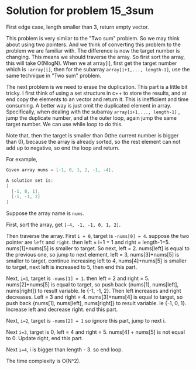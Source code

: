 # Solution for problem 15_3sum

First edge case, length smaller than 3, return empty vector.

This problem is very similar to the "Two sum" problem. So we may think about using two pointers. And we think of converting this problem to the problem we are familiar with. The difference is now the target number is changing. This means we should traverse the array. So first sort the array, this will take O(NlogN). When we at array[i], first get the target number which is `-array[i]`, then for the subarray `array[i+1,..., length-1]`, use the same technique in "Two sum" problem. 

The next problem is we need to erase the duplication. This part is a little bit tricky. I first think of using a set structure in c++ to store the results, and at end copy the elements to an vector and return it. This is inefficient and time consuming. A better way is just omit the duplicated element in array. Specifically, when dealing with the subarray `array[i+1,..., length-1]` , jump the duplicate number, and at the outer loop, again jump the same target number. We can use while loop to do this.

Note that, then the target is smaller than 0(the current number is bigger than 0), because the array is already sorted, so the rest element can not add up to negative, so end the loop and return.

For example, 

```c
Given array nums = [-1, 0, 1, 2, -1, -4],

A solution set is:
[
  [-1, 0, 1],
  [-1, -1, 2]
]
```

Suppose the array name is `nums`.

First, sort the array, get `[-4, -1, -1, 0, 1, 2]`.

Then traverse the array. First `i = 0`,  target is `-nums[0] = 4`. suppose the two pointer are `left` and `right`. then left = i+1 = 1 and right = length-1=5. nums[1]+nums[5] is smaller to target. So next, left = 2. nums[left] is equal to the previous one, so jump to next element, left = 3, nums[3]+nums[5] is smaller to target, continue increasing left to 4, nums[4]+nums[5] is smaller to target, next left is increased to 5, then end this part.

Next, `i=1`, target is `-nums[1] = 1`. then left = 2 and right = 5. nums[2]+nums[5] is equal to target, so push back {nums[1], nums[left], nums[right]} to result variable. Ie {-1, -1, 2}. Then left increases and right decreases. Left = 3 and right = 4. nums[3]+nums[4] is equal to target, so push back {nums[1], nums[left], nums[right]} to result variable. Ie {-1, 0, 1}. Increase left and decrease right. end this part.

Next, `i=2`, target is `-nums[2] = 1` so ignore this part, jump to next i.

Next `i=3`, target is 0, left = 4 and right = 5. nums[4] + nums[5] is not equal to 0. Update right, end this part.

Next `i=4`, i is bigger than length - 3. so end loop.



The time complexity is O(N^2).